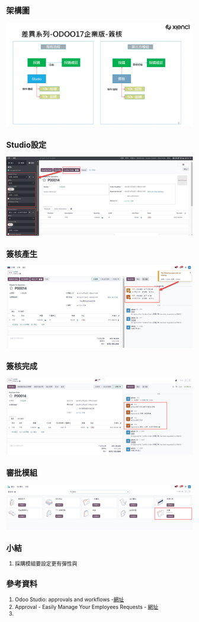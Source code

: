 ## 架構圖
![Alt text](https://github.com/ksharry/2024-ODOO17-Enterprise-Plan/blob/main/pic/F172201.png?raw=true)

## Studio設定
![Alt text](https://github.com/ksharry/2024-ODOO17-Enterprise-Plan/blob/main/pic/F172202.png?raw=true)

## 簽核產生
![Alt text](https://github.com/ksharry/2024-ODOO17-Enterprise-Plan/blob/main/pic/F172203.png?raw=true)

## 簽核完成
![Alt text](https://github.com/ksharry/2024-ODOO17-Enterprise-Plan/blob/main/pic/F172204.png?raw=true)

## 審批模組
![Alt text](https://github.com/ksharry/2024-ODOO17-Enterprise-Plan/blob/main/pic/F172205.png?raw=true)

## 小結
1. 採購模組要設定更有彈性與

## 參考資料
1. Odoo Studio: approvals and workflows -[網址](https://www.youtube.com/watch?v=dRHNRv0gDwk)
2. Approval - Easily Manage Your Employees Requests - [網址](https://www.youtube.com/watch?v=v3Urh29MulU&t=3s)
3. 
